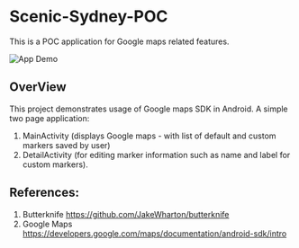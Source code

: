 # Scenic-Sydney-POC
This is a POC application for Google maps related features.

![App Demo](https://github.com/ankush3003/MVP-Android/blob/25e42901b771bda78f2a8f4f715ae1fd91d277e0/app/demo.gif)

## OverView
This project demonstrates usage of Google maps SDK in Android. A simple two page application:
1. MainActivity (displays Google maps - with list of default and custom markers saved by user)
2. DetailActivity (for editing marker information such as name and label for custom markers).

## References:
1. Butterknife https://github.com/JakeWharton/butterknife
2. Google Maps https://developers.google.com/maps/documentation/android-sdk/intro
